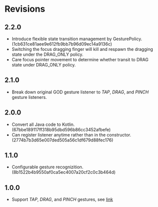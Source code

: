 Revisions
===

2.2.0
---

- Introduce flexible state transition management by GesturePolicy. (1cb631ce81aee9e612fb9bb7b96d09ec14a9136c)
- Switching the focus dragging finger will kill and respawn the dragging state under the DRAG_ONLY policy.
- Care focus pointer movement to determine whether transit to DRAG state under DRAG_ONLY policy.

2.1.0
---

- Break down original GOD gesture listener to *TAP*, *DRAG*, and *PINCH* gesture listeners.

2.0.0
---

- Convert all Java code to Kotlin. (67bbe189117ff318b95dbd596b86cc3452afbefe)
- Can register listener anytime rather than in the constructor. (2774b7b3d65e007ded505a56c1df679d88fec176)

1.1.0
---

- Configurable gesture recognizition. (8b1522b4b9550af0ca5ec4007a20cf2c0c3b464d)

1.0.0
---

- Support *TAP*, *DRAG*, and *PINCH* gestures, see [link](https://github.com/cardinalblue/collage-gesture-detector-android/blob/v1.0.0/collage-gesture-detector/src/main/java/com/cardinalblue/gesture/IGestureListener.java)
